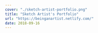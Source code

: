 ```yaml
---
cover: "./sketch-artist-portfolio.png"
title: "Sketch Artist's Portfolio"
url: "https://beinganartist.netlify.com/"
date: 2018-09-16
---
```

